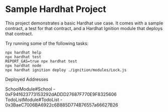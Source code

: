 # Sample Hardhat Project

This project demonstrates a basic Hardhat use case. It comes with a sample contract, a test for that contract, and a Hardhat Ignition module that deploys that contract.

Try running some of the following tasks:

```shell
npx hardhat help
npx hardhat test
REPORT_GAS=true npx hardhat test
npx hardhat node
npx hardhat ignition deploy ./ignition/modules/Lock.js
```
Deployed Addresses

SchoolModule#School - 0xF94f623773153292dADDD27687F770E9F8325606
TodoListModule#TodoList - 0x3BaeC7006BA6922c6B885D774B76557a66627B26